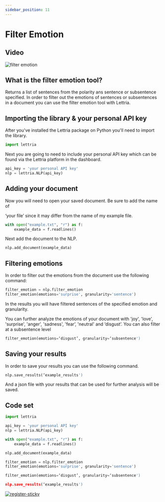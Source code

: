 ```yaml
---
sidebar_position: 11
---
```


# Filter Emotion

## Video

![filter emotion](/img/filter-emotion-CS.png)

## What is the filter emotion tool?

Returns a list of sentences from the polarity ans sentence or subsentence specified. In order to filter out the emotions of sentences or subsentences in a document you can use the filter emotion tool with Lettria.

## Importing the library & your personal API key

After you've installed the Lettria package on Python you'll need to import the library.

```python
import lettria
```

Next you are going to need to include your personal API key which can be found via the Lettria platform in the dashboard.

```python
api_key = 'your personal API key'
nlp = lettria.NLP(api_key)
```

## Adding your document

Now you will need to open your saved document. Be sure to add the name of

‘your file’ since it may differ from the name of my example file.

```python
with open("example.txt", "r") as f:
	example_data = f.readlines()
```

Next add the document to the NLP.

```python
nlp.add_document(example_data)
```

## Filtering emotions

In order to filter out the emotions from the document use the following command:

```python
filter_emotion = nlp.filter_emotion
filter_emotion(emotions='surprise', granularity='sentence')
```

In the results you will have filtered sentences of the specified emotion and granularity.

You can further analyze the emotions of your document with 'joy', 'love', 'surprise', 'anger', 'sadness', 'fear’, 'neutral' and ‘disgust’. You can also filter at a subsentence level

```python
filter_emotion(emotions=‘disgust’, granularity=‘subsentence')
```

## Saving your results

In order to save your results you can use the following command.

```python
nlp.save_results(‘example_results')
```

And a json file with your results that can be used for further analysis will be saved.

## Code set

```python
import lettria

api_key = 'your personal API key'
nlp = lettria.NLP(api_key)

with open("example.txt", "r") as f:
	example_data = f.readlines()

nlp.add_document(example_data)

filter_emotion = nlp.filter_emotion
filter_emotion(emotions='surprise', granularity='sentence')

filter_emotion(emotions=‘disgust’, granularity=‘subsentence')

nlp.save_results(‘example_results')
```

[![register-sticky](/img/register-sticky.png)](https://app.lettria.com/signup)